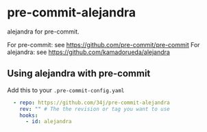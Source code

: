 # pre-commit-alejandra

alejandra for pre-commit.

For pre-commit: see https://github.com/pre-commit/pre-commit
For alejandra: see https://github.com/kamadorueda/alejandra

## Using alejandra with pre-commit

Add this to your `.pre-commit-config.yaml`

```yaml
  - repo: https://github.com/34j/pre-commit-alejandra
    rev: "" # The the revision or tag you want to use
    hooks:
      - id: alejandra
```
